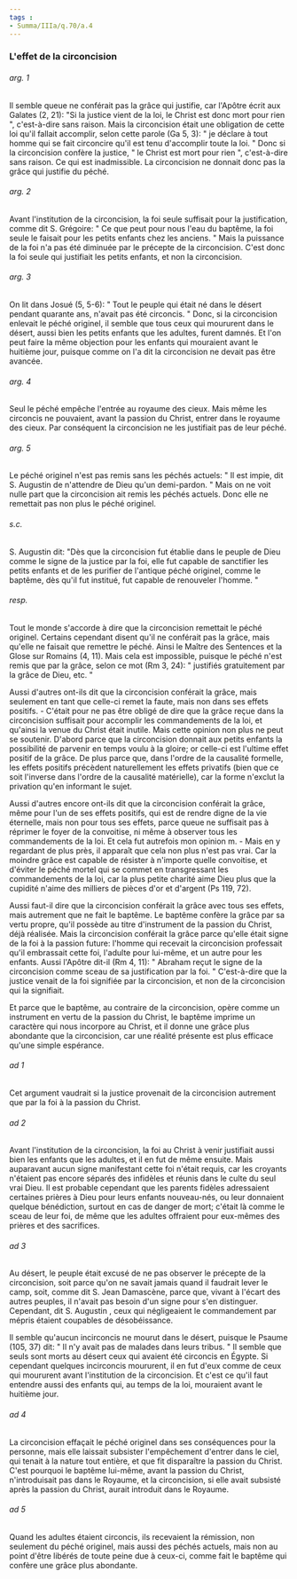 ```yaml
---
tags : 
- Summa/IIIa/q.70/a.4
---
```


### L'effet de la circoncision

###### arg. 1
Il semble queue ne conférait pas la grâce qui justifie, car l'Apôtre écrit aux Galates (2, 21): "Si la justice vient de la loi, le Christ est donc mort pour rien ", c'est-à-dire sans raison. Mais la circoncision était une obligation de cette loi qu'il fallait accomplir, selon cette parole (Ga 5, 3): " je déclare à tout homme qui se fait circoncire qu'il est tenu d'accomplir toute la loi. " Donc si la circoncision confère la justice, " le Christ est mort pour rien ", c'est-à-dire sans raison. Ce qui est inadmissible. La circoncision ne donnait donc pas la grâce qui justifie du péché. 

###### arg. 2
Avant l'institution de la circoncision, la foi seule suffisait pour la justification, comme dit S. Grégoire: " Ce que peut pour nous l'eau du baptême, la foi seule le faisait pour les petits enfants chez les anciens. " Mais la puissance de la foi n'a pas été diminuée par le précepte de la circoncision. C'est donc la foi seule qui justifiait les petits enfants, et non la circoncision. 

###### arg. 3
On lit dans Josué (5, 5-6): " Tout le peuple qui était né dans le désert pendant quarante ans, n'avait pas été circoncis. " Donc, si la circoncision enlevait le péché originel, il semble que tous ceux qui moururent dans le désert, aussi bien les petits enfants que les adultes, furent damnés. Et l'on peut faire la même objection pour les enfants qui mouraient avant le huitième jour, puisque comme on l'a dit la circoncision ne devait pas être avancée. 

###### arg. 4
Seul le péché empêche l'entrée au royaume des cieux. Mais même les circoncis ne pouvaient, avant la passion du Christ, entrer dans le royaume des cieux. Par conséquent la circoncision ne les justifiait pas de leur péché. 

###### arg. 5
Le péché originel n'est pas remis sans les péchés actuels: " Il est impie, dit S. Augustin de n'attendre de Dieu qu'un demi-pardon. " Mais on ne voit nulle part que la circoncision ait remis les péchés actuels. Donc elle ne remettait pas non plus le péché originel. 

###### s.c.
S. Augustin dit: "Dès que la circoncision fut établie dans le peuple de Dieu comme le signe de la justice par la foi, elle fut capable de sanctifier les petits enfants et de les purifier de l'antique péché originel, comme le baptême, dès qu'il fut institué, fut capable de renouveler l'homme. " 

###### resp.
Tout le monde s'accorde à dire que la circoncision remettait le péché originel. Certains cependant disent qu'il ne conférait pas la grâce, mais qu'elle ne faisait que remettre le péché. Ainsi le Maître des Sentences et la Glose sur Romains (4, 11). Mais cela est impossible, puisque le péché n'est remis que par la grâce, selon ce mot (Rm 3, 24): " justifiés gratuitement par la grâce de Dieu, etc. " 

Aussi d'autres ont-ils dit que la circoncision conférait la grâce, mais seulement en tant que celle-ci remet la faute, mais non dans ses effets positifs. - C'était pour ne pas être obligé de dire que la grâce reçue dans la circoncision suffisait pour accomplir les commandements de la loi, et qu'ainsi la venue du Christ était inutile. Mais cette opinion non plus ne peut se soutenir. D'abord parce que la circoncision donnait aux petits enfants la possibilité de parvenir en temps voulu à la gloire; or celle-ci est l'ultime effet positif de la grâce. De plus parce que, dans l'ordre de la causalité formelle, les effets positifs précèdent naturellement les effets privatifs (bien que ce soit l'inverse dans l'ordre de la causalité matérielle), car la forme n'exclut la privation qu'en informant le sujet. 

Aussi d'autres encore ont-ils dit que la circoncision conférait la grâce, même pour l'un de ses effets positifs, qui est de rendre digne de la vie éternelle, mais non pour tous ses effets, parce queue ne suffisait pas à réprimer le foyer de la convoitise, ni même à observer tous les commandements de la loi. Et cela fut autrefois mon opinion m. - Mais en y regardant de plus près, il apparaît que cela non plus n'est pas vrai. Car la moindre grâce est capable de résister à n'importe quelle convoitise, et d'éviter le péché mortel qui se commet en transgressant les commandements de la loi, car la plus petite charité aime Dieu plus que la cupidité n'aime des milliers de pièces d'or et d'argent (Ps 119, 72). 

Aussi faut-il dire que la circoncision conférait la grâce avec tous ses effets, mais autrement que ne fait le baptême. Le baptême confère la grâce par sa vertu propre, qu'il possède au titre d'instrument de la passion du Christ, déjà réalisée. Mais la circoncision conférait la grâce parce qu'elle était signe de la foi à la passion future: l'homme qui recevait la circoncision professait qu'il embrassait cette foi, l'adulte pour lui-même, et un autre pour les enfants. Aussi l'Apôtre dit-il (Rm 4, 11): " Abraham reçut le signe de la circoncision comme sceau de sa justification par la foi. " C'est-à-dire que la justice venait de la foi signifiée par la circoncision, et non de la circoncision qui la signifiait. 

Et parce que le baptême, au contraire de la circoncision, opère comme un instrument en vertu de la passion du Christ, le baptême imprime un caractère qui nous incorpore au Christ, et il donne une grâce plus abondante que la circoncision, car une réalité présente est plus efficace qu'une simple espérance. 

###### ad 1
Cet argument vaudrait si la justice provenait de la circoncision autrement que par la foi à la passion du Christ. 

###### ad 2
Avant l'institution de la circoncision, la foi au Christ à venir justifiait aussi bien les enfants que les adultes, et il en fut de même ensuite. Mais auparavant aucun signe manifestant cette foi n'était requis, car les croyants n'étaient pas encore séparés des infidèles et réunis dans le culte du seul vrai Dieu. Il est probable cependant que les parents fidèles adressaient certaines prières à Dieu pour leurs enfants nouveau-nés, ou leur donnaient quelque bénédiction, surtout en cas de danger de mort; c'était là comme le sceau de leur foi, de même que les adultes offraient pour eux-mêmes des prières et des sacrifices. 

###### ad 3
Au désert, le peuple était excusé de ne pas observer le précepte de la circoncision, soit parce qu'on ne savait jamais quand il faudrait lever le camp, soit, comme dit S. Jean Damascène, parce que, vivant à l'écart des autres peuples, il n'avait pas besoin d'un signe pour s'en distinguer. Cependant, dit S. Augustin , ceux qui négligeaient le commandement par mépris étaient coupables de désobéissance. 

Il semble qu'aucun incirconcis ne mourut dans le désert, puisque le Psaume (105, 37) dit: " Il n'y avait pas de malades dans leurs tribus. " Il semble que seuls sont morts au désert ceux qui avaient été circoncis en Égypte. Si cependant quelques incirconcis moururent, il en fut d'eux comme de ceux qui moururent avant l'institution de la circoncision. Et c'est ce qu'il faut entendre aussi des enfants qui, au temps de la loi, mouraient avant le huitième jour. 

###### ad 4
La circoncision effaçait le péché originel dans ses conséquences pour la personne, mais elle laissait subsister l'empêchement d'entrer dans le ciel, qui tenait à la nature tout entière, et que fit disparaître la passion du Christ. C'est pourquoi le baptême lui-même, avant la passion du Christ, n'introduisait pas dans le Royaume, et la circoncision, si elle avait subsisté après la passion du Christ, aurait introduit dans le Royaume. 

###### ad 5
Quand les adultes étaient circoncis, ils recevaient la rémission, non seulement du péché originel, mais aussi des péchés actuels, mais non au point d'être libérés de toute peine due à ceux-ci, comme fait le baptême qui confère une grâce plus abondante. 

